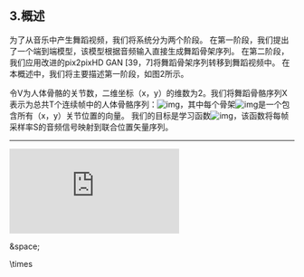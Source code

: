 ## 3.概述

为了从音乐中产生舞蹈视频，我们将系统分为两个阶段。 在第一阶段，我们提出了一个端到端模型，该模型根据音频输入直接生成舞蹈骨架序列。 在第二阶段，我们应用改进的pix2pixHD GAN [39，7]将舞蹈骨架序列转移到舞蹈视频中。 在本概述中，我们将主要描述第一阶段，如图2所示。

令V为人体骨骼的关节数，二维坐标（x，y）的维数为2。我们将舞蹈骨骼序列X表示为总共T个连续帧中的人体骨骼序列：![img](http://latex.codecogs.com/gif.latex?\&space;X\in&space;R^{T\times2V})，其中每个骨架![img](http://latex.codecogs.com/gif.latex?\&space;X_t\in&space;R^{2V})是一个包含所有（x，y）关节位置的向量。 我们的目标是学习函数![img](http://latex.codecogs.com/gif.latex?\&space;G:R^{TS}\rightarrow&space;R^{T\times2V})，该函数将每帧采样率S的音频信号映射到联合位置矢量序列。



---


![img](http://latex.codecogs.com/gif.latex?\&space;)


&space;

\times